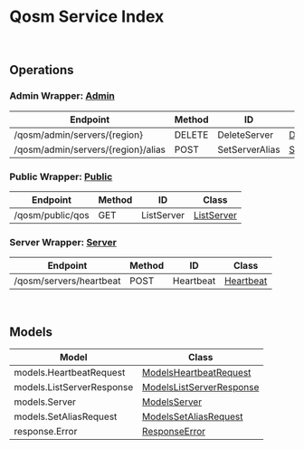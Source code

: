 # Qosm Service Index

&nbsp;  

## Operations

### Admin Wrapper:  [Admin](../AccelByte.Sdk/Api/Qosm/Wrapper/Admin.cs)
| Endpoint | Method | ID | Class |
|---|---|---|---|
| /qosm/admin/servers/{region} | DELETE | DeleteServer | [DeleteServer](../AccelByte.Sdk/Api/Qosm/Operation//DeleteServer.cs) |
| /qosm/admin/servers/{region}/alias | POST | SetServerAlias | [SetServerAlias](../AccelByte.Sdk/Api/Qosm/Operation//SetServerAlias.cs) |

### Public Wrapper:  [Public](../AccelByte.Sdk/Api/Qosm/Wrapper/Public.cs)
| Endpoint | Method | ID | Class |
|---|---|---|---|
| /qosm/public/qos | GET | ListServer | [ListServer](../AccelByte.Sdk/Api/Qosm/Operation//ListServer.cs) |

### Server Wrapper:  [Server](../AccelByte.Sdk/Api/Qosm/Wrapper/Server.cs)
| Endpoint | Method | ID | Class |
|---|---|---|---|
| /qosm/servers/heartbeat | POST | Heartbeat | [Heartbeat](../AccelByte.Sdk/Api/Qosm/Operation//Heartbeat.cs) |


&nbsp;  

## Models

| Model | Class |
|---|---|
| models.HeartbeatRequest | [ModelsHeartbeatRequest](../AccelByte.Sdk/Api/Qosm/Model/ModelsHeartbeatRequest.cs) |
| models.ListServerResponse | [ModelsListServerResponse](../AccelByte.Sdk/Api/Qosm/Model/ModelsListServerResponse.cs) |
| models.Server | [ModelsServer](../AccelByte.Sdk/Api/Qosm/Model/ModelsServer.cs) |
| models.SetAliasRequest | [ModelsSetAliasRequest](../AccelByte.Sdk/Api/Qosm/Model/ModelsSetAliasRequest.cs) |
| response.Error | [ResponseError](../AccelByte.Sdk/Api/Qosm/Model/ResponseError.cs) |
